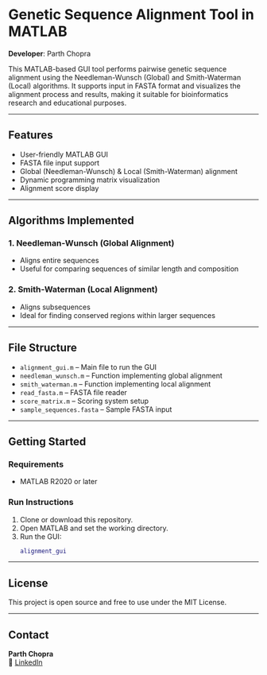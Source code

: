 # Genetic Sequence Alignment Tool in MATLAB  
**Developer**: Parth Chopra  

This MATLAB-based GUI tool performs pairwise genetic sequence alignment using the Needleman-Wunsch (Global) and Smith-Waterman (Local) algorithms. It supports input in FASTA format and visualizes the alignment process and results, making it suitable for bioinformatics research and educational purposes.

---

##  Features

-  User-friendly MATLAB GUI
-  FASTA file input support
-  Global (Needleman-Wunsch) & Local (Smith-Waterman) alignment
-  Dynamic programming matrix visualization
-  Alignment score display

---

##  Algorithms Implemented

### 1. Needleman-Wunsch (Global Alignment)
- Aligns entire sequences
- Useful for comparing sequences of similar length and composition

### 2. Smith-Waterman (Local Alignment)
- Aligns subsequences
- Ideal for finding conserved regions within larger sequences

---

##  File Structure

- `alignment_gui.m` – Main file to run the GUI
- `needleman_wunsch.m` – Function implementing global alignment
- `smith_waterman.m` – Function implementing local alignment
- `read_fasta.m` – FASTA file reader
- `score_matrix.m` – Scoring system setup
- `sample_sequences.fasta` – Sample FASTA input

---

##  Getting Started

### Requirements
- MATLAB R2020 or later

### Run Instructions
1. Clone or download this repository.
2. Open MATLAB and set the working directory.
3. Run the GUI:
    ```matlab
    alignment_gui
    ```

---

##  License

This project is open source and free to use under the MIT License.

---

##  Contact

**Parth Chopra**  
📧 [LinkedIn](https://www.linkedin.com/in/parth-chopra07)  
